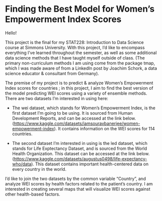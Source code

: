 # Finding the Best Model for Women’s Empowerment Index Scores

Hello!

This project is the final for my STAT228: Introduction to Data Science course at Simmons University. With this project, I’d like to encompass everything I’ve learned throughout the semester, as well as some additional data science methods that I have taught myself outside of class. (The primary non-curriculum methods I am using come from the package tmap, which I was made aware of from a LinkedIn post by Joachim Schork, a data science educator & consultant from Germany).

The premise of my project is to predict & analyze Women’s Empowerment Index scores for countries ; in this project, I aim to find the best version of the model predicting WEI scores using a variety of ensemble methods. There are two datasets I’m interested in using here:
- The wei dataset, which stands for Women’s Empowerment Index, is the first dataset I’m going to be using. It is sourced from Human Development Reports, and can be accessed at the link below. (https://www.kaggle.com/datasets/iamsouravbanerjee/women-empowerment-index). It contains information on the WEI scores for 114 countries.

- The second dataset I’m interested in using is the led dataset, which stands for Life Exptectancy Dataset, and is sourced from the World Health Organization. This dataset can be accessed at the link below. (https://www.kaggle.com/datasets/augustus0498/life-expectancy-who/data). This dataset contains important health-centered data on every country in the world.
  
I’d like to join the two datasets by the common variable “Country”, and analyze WEI scores by health factors related to the patient’s country. I am interested in creating several maps that will visualize WEI scores against other health-based factors.
